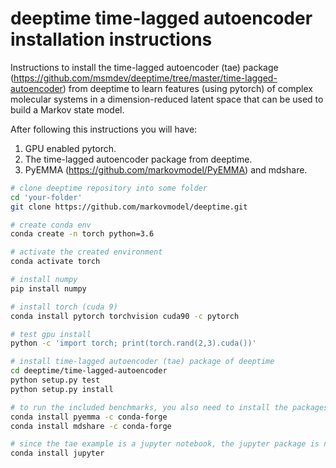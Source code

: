 # deeptime time-lagged autoencoder installation instructions
Instructions to install the time-lagged autoencoder (tae) package (https://github.com/msmdev/deeptime/tree/master/time-lagged-autoencoder) from deeptime to learn features (using pytorch) of complex molecular systems in a dimension-reduced latent space that can be used to build a Markov state model.

After following this instructions you will have:

1. GPU enabled pytorch.
2. The time-lagged autoencoder package from deeptime.
3. PyEMMA (https://github.com/markovmodel/PyEMMA) and mdshare.

```bash
# clone deeptime repository into some folder
cd 'your-folder'
git clone https://github.com/markovmodel/deeptime.git

# create conda env
conda create -n torch python=3.6

# activate the created environment
conda activate torch

# install numpy
pip install numpy

# install torch (cuda 9)
conda install pytorch torchvision cuda90 -c pytorch

# test gpu install
python -c 'import torch; print(torch.rand(2,3).cuda())'

# install time-lagged autoencoder (tae) package of deeptime 
cd deeptime/time-lagged-autoencoder
python setup.py test
python setup.py install

# to run the included benchmarks, you also need to install the packages pyemma and mdshare
conda install pyemma -c conda-forge
conda install mdshare -c conda-forge

# since the tae example is a jupyter notebook, the jupyter package is needed to run them
conda install jupyter
```
